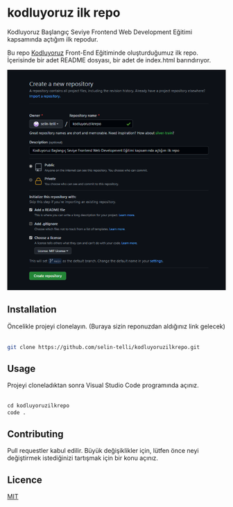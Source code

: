 # kodluyoruz ilk repo

Kodluyoruz Başlangıç Seviye Frontend Web Development Eğitimi kapsamında açtığım ilk repodur.

Bu repo [Kodluyoruz](https://www.kodluyoruz.org/) Front-End Eğitiminde oluşturduğumuz ilk repo. İçerisinde bir adet README dosyası, bir adet de index.html barındırıyor.

![create a repo](kodluyoruzilkfoto.png)

## Installation

Öncelikle projeyi clonelayın. (Buraya sizin reponuzdan aldığınız link gelecek)

``` bash

git clone https://github.com/selin-telli/kodluyoruzilkrepo.git

```

## Usage

Projeyi cloneladıktan sonra Visual Studio Code programında açınız.

``` 

cd kodluyoruzilkrepo
code .

```
## Contributing

Pull requestler kabul edilir. Büyük değişiklikler için, lütfen önce neyi değiştirmek istediğinizi tartışmak için bir konu açınız.

## Licence

[MIT](https://choosealicense.com/licenses/mit/)



